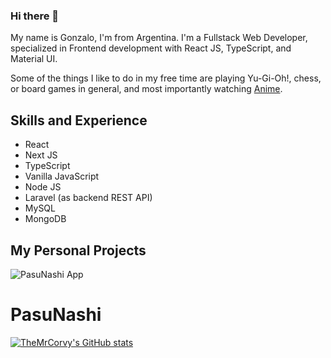 ### Hi there 👋

My name is Gonzalo, I'm from Argentina. I'm a Fullstack Web Developer, specialized in Frontend development with React JS, TypeScript, and Material UI.

Some of the things I like to do in my free time are playing Yu-Gi-Oh!, chess, or board games in general, and most importantly watching [Anime](https://corvalangonzalo.xyz/animes).

## Skills and Experience

- React 
- Next JS
- TypeScript
- Vanilla JavaScript
- Node JS
- Laravel (as backend REST API)
- MySQL
- MongoDB

## My Personal Projects

![PasuNashi App](https://res.cloudinary.com/dk61gssrr/image/upload/v1642176449/projects/pasunashi_jj0ic9.png "PasuNashi text")
# PasuNashi


[![TheMrCorvy's GitHub stats](https://github-readme-stats.vercel.app/api?username=TheMrCorvy)](https://github.com/anuraghazra/github-readme-stats)

